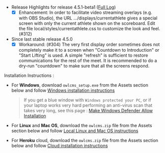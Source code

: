 * Release Highlights for release 4.5.1-beta1 ([Full Log](https://github.com/jflamy/owlcms4/issues?utf8=%E2%9C%93&q=is%3Aclosed+is%3Aissue+project%3Ajflamy%2Fowlcms4%2F1+))
  - [x] Enhancement: In order to facilitate video streaming overlays (e.g. with OBS Studio), the URL .../displays/currentathlete gives a special screen with only the current athlete shown on the scoreboard.  Edit the file local/styles/currentathlete.css to customize the look and feel. (#312)
* Since last stable release 4.5.0 
  - [x] Workaround: (#304) The  very first display order sometimes does not completely make it to a screen when "Countdown to Introduction" or "Start Lifting" is used. A simple "refresh" is sufficient to restore communications for the rest of the meet. It is recommended to do a dry-run "countdown" to make sure that all the screens respond.  

Installation Instructions :
  - For **Windows**, download `owlcms_setup.exe` from the Assets section below and follow [Windows installation instructions](https://jflamy.github.io/owlcms4/#/LocalWindowsSetup.md) 
    
    > If you get a blue window with `Windows protected your PC`, or if your laptop works very hard performing an anti-virus scan that takes very long, see this page : [Make Windows Defender Allow Installation](https://jflamy.github.io/owlcms4/#/DefenderOff)
  - For **Linux** and **Mac OS**, download the `owlcms.zip` file from the Assets section below and follow [Local Linux and Mac OS instructions](https://jflamy.github.io/owlcms4/#/LocalLinuxMacSetup.md) 
  - For **Heroku** cloud, download the `owlcms.zip` file from the Assets section below and follow [Cloud installation instructions](https://jflamy.github.io/owlcms4/#/Heroku.md)
